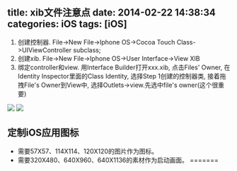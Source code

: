 title: xib文件注意点
date: 2014-02-22 14:38:34
categories: iOS
tags: [iOS]
---
1. 创建控制器. File->New File->Iphone OS->Cocoa Touch Class->UIViewController subclass;
2. 创建xib. File->New File->Iphone OS->User Interface->View XIB
3. 绑定controller和view. 用Interface Builder打开xxx.xib, 点击Files' Owner, 在Identity Inspector里面的Class Identity, 选择Step 1创建的控制器类, 接着拖拽File's Owner到View中, 选择Outlets->view.先选中file's owner(这个很重要)

![](https:github.com/zt1991616/blog/raw/master/Image/14022204.png)
![](https:github.com/zt1991616/blog/raw/master/Image/14022205.png)

## 定制iOS应用图标

- 需要57X57、114X114、120X120的图片作为图标。
- 需要320X480、640X960、640X1136的素材作为启动画面。
=======